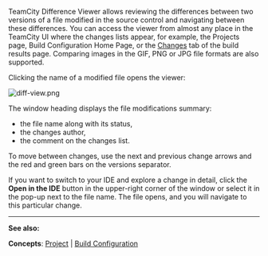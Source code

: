 [//]: # (title: Difference Viewer)
[//]: # (auxiliary-id: Difference Viewer)
TeamCity Difference Viewer allows reviewing the differences between two versions of a file modified in the source control and navigating between these differences. You can access the viewer from almost any place in the TeamCity UI where the changes lists appear, for example, the Projects page, Build Configuration Home Page, or the [Changes](working-with-build-results.md#Changes) tab of the build results page. Comparing images in the GIF, PNG or JPG file formats are also supported.

Clicking the name of a modified file opens the viewer:

![diff-view.png](diff-view.png)

The window heading displays the file modifications summary:
* the file name along with its status,
* the changes author,
* the comment on the changes list.   

To move between changes, use the next and previous change arrows and the red and green bars on the versions separator.

If you want to switch to your IDE and explore a change in detail, click the __Open in the IDE__ button in the upper\-right corner of the window or select it in the pop\-up next to the file name. The file opens, and you will navigate to this particular change.

 __  __


__See also:__



__Concepts__: [Project](project.md) | [Build Configuration](build-configuration.md)
